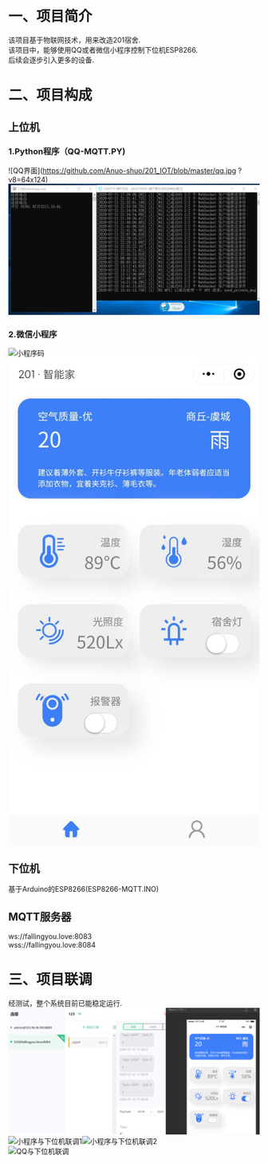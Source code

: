 # 一、项目简介
该项目基于物联网技术，用来改造201宿舍.  
该项目中，能够使用QQ或者微信小程序控制下位机ESP8266.  
后续会逐步引入更多的设备.
# 二、项目构成
## 上位机
### 1.Python程序（QQ-MQTT.PY)
![QQ界面](https://github.com/Anuo-shuo/201_IOT/blob/master/qq.jpg ?v8=64x124)  
![Python运行结果](https://github.com/Anuo-shuo/201_IOT/blob/master/py-run.png)
### 2.微信小程序
![小程序码](https://github.com/Anuo-shuo/201_IOT/blob/master/weapp-id.png)  
![小程序界面](https://github.com/Anuo-shuo/201_IOT/blob/master/weapp.jpg)
## 下位机
基于Arduino的ESP8266(ESP8266-MQTT.INO)
## MQTT服务器
ws://fallingyou.love:8083  
wss://fallingyou.love:8084
# 三、项目联调
经测试，整个系统目前已能稳定运行.  
![小程序与服务器联调](https://github.com/Anuo-shuo/201_IOT/blob/master/liantiao-weapp.png)  
![小程序与下位机联调1](https://github.com/Anuo-shuo/201_IOT/blob/master/liantiao2.jpg)![小程序与下位机联调2](https://github.com/Anuo-shuo/201_IOT/blob/master/liantiao3.jpg)  
![QQ与下位机联调](https://github.com/Anuo-shuo/201_IOT/blob/master/liantiao-qq.jpg)  
